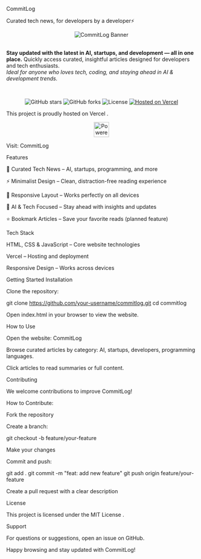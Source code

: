 CommitLog

Curated tech news, for developers by a developer⚡

<div align="center"> <img src="./public/images/readme-banner.png" alt="CommitLog Banner" /> <br><br> <p align="left"> <strong>Stay updated with the latest in AI, startups, and development — all in one place.</strong> Quickly access curated, insightful articles designed for developers and tech enthusiasts.<br> <em>Ideal for anyone who loves tech, coding, and staying ahead in AI & development trends.</em> <br> </p> <br> <p align="center"> <img src="https://img.shields.io/github/stars/your-username/commitlog?style=social" alt="GitHub stars" /> <img src="https://img.shields.io/github/forks/your-username/commitlog?style=social" alt="GitHub forks" /> <img src="https://img.shields.io/github/license/your-username/commitlog?style=social" alt="License" /> <a href="https://vercel.com/oss"> <img src="https://img.shields.io/badge/Hosted%20on-Vercel-000000?style=social&logo=vercel&logoColor=white" alt="Hosted on Vercel" /> </a> </p> </div>

This project is proudly hosted on Vercel
.

<p align="center"> <a href="https://vercel.com/"> <img src="https://www.datocms-assets.com/31049/1618983297-powered-by-vercel.svg" alt="Powered by Vercel" height="40"> </a> </p>
Visit: CommitLog




Features

📰 Curated Tech News – AI, startups, programming, and more

⚡ Minimalist Design – Clean, distraction-free reading experience

📱 Responsive Layout – Works perfectly on all devices

🧠 AI & Tech Focused – Stay ahead with insights and updates

⭐ Bookmark Articles – Save your favorite reads (planned feature)

Tech Stack

HTML, CSS & JavaScript – Core website technologies

Vercel – Hosting and deployment

Responsive Design – Works across devices

Getting Started
Installation

Clone the repository:

git clone https://github.com/your-username/commitlog.git
cd commitlog


Open index.html in your browser to view the website.

How to Use

Open the website: CommitLog

Browse curated articles by category: AI, startups, developers, programming languages.

Click articles to read summaries or full content.

Contributing

We welcome contributions to improve CommitLog!

How to Contribute:

Fork the repository

Create a branch:

git checkout -b feature/your-feature


Make your changes

Commit and push:

git add .
git commit -m "feat: add new feature"
git push origin feature/your-feature


Create a pull request with a clear description

License

This project is licensed under the MIT License
.

Support

For questions or suggestions, open an issue on GitHub.

Happy browsing and stay updated with CommitLog!
